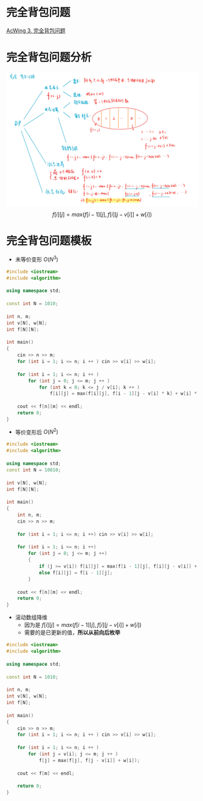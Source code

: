 # 完全背包问题
[AcWing 3. 完全背包问题](https://www.acwing.com/problem/content/description/3/)

# 完全背包问题分析
![dp-6](media/dp-6.jpg)
$$f[i][j] = max(f[i - 1][j], f[i][j - v[i]] + w[i])$$

# 完全背包问题模板
- 未等价变形 $O(N^3)$
```cpp
#include <iostream>
#include <algorithm>

using namespace std;

const int N = 1010;

int n, m;
int v[N], w[N];
int f[N][N];

int main()
{
    cin >> n >> m;
    for (int i = 1; i <= n; i ++ ) cin >> v[i] >> w[i];

    for (int i = 1; i <= n; i ++ )
        for (int j = 0; j <= m; j ++ )
            for (int k = 0; k <= j / v[i]; k ++ )
                f[i][j] = max(f[i][j], f[i - 1][j - v[i] * k] + w[i] * k);

    cout << f[n][m] << endl;
    return 0;
}
```

- 等价变形后 $O(N^2)$
```cpp
#include <iostream>
#include <algorithm>

using namespace std;
const int N = 10010;

int v[N], w[N];
int f[N][N];

int main()
{
    int n, m;
    cin >> n >> m;

    for (int i = 1; i <= n; i ++) cin >> v[i] >> w[i];

    for (int i = 1; i <= n; i ++)
        for (int j = 0; j <= m; j ++)
        {
            if (j >= v[i]) f[i][j] = max(f[i - 1][j], f[i][j - v[i]] + w[i]);
            else f[i][j] = f[i - 1][j];
        }

    cout << f[n][m] << endl;
    return 0;
}
```

- 滚动数组降维
  - 因为是 $f[i][j] = max(f[i - 1][j], f[i][j - v[i]] + w[i])$
  - 需要的是已更新的值，**所以从前向后枚举**

```cpp
#include <iostream>
#include <algorithm>

using namespace std;

const int N = 1010;

int n, m;
int v[N], w[N];
int f[N];

int main()
{
    cin >> n >> m;
    for (int i = 1; i <= n; i ++ ) cin >> v[i] >> w[i];

    for (int i = 1; i <= n; i ++ )
        for (int j = v[i]; j <= m; j ++ )
            f[j] = max(f[j], f[j - v[i]] + w[i]);

    cout << f[m] << endl;

    return 0;
}
```